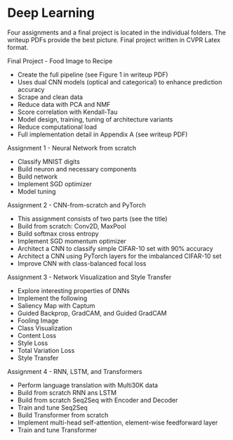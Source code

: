 # Deep Learning

Four assignments and a final project is located in the individual folders. The writeup PDFs provide the best picture. Final project written in CVPR Latex format.

Final Project - Food Image to Recipe
- Create the full pipeline (see Figure 1 in writeup PDF)
- Uses dual CNN models (optical and categorical) to enhance prediction accuracy
- Scrape and clean data
- Reduce data with PCA and NMF
- Score correlation with Kendall-Tau
- Model design, training, tuning of architecture variants
- Reduce computational load
- Full implementation detail in Appendix A (see writeup PDF)

Assignment 1 - Neural Network from scratch
- Classify MNIST digits
- Build neuron and necessary components
- Build network
- Implement SGD optimizer
- Model tuning

Assignment 2 - CNN-from-scratch and PyTorch
- This assignment consists of two parts (see the title)
- Build from scratch: Conv2D, MaxPool
- Build softmax cross entropy
- Implement SGD momentum optimizer
- Architect a CNN to classify simple CIFAR-10 set with 90% accuracy
- Architect a CNN using PyTorch layers for the imbalanced CIFAR-10 set
- Improve CNN with class-balanced focal loss

Assignment 3 - Network Visualization and Style Transfer
- Explore interesting properties of DNNs
- Implement the following
- Saliency Map with Captum
- Guided Backprop, GradCAM, and Guided GradCAM
- Fooling Image
- Class Visualization
- Content Loss
- Style Loss
- Total Variation Loss
- Style Transfer

Assignment 4 - RNN, LSTM, and Transformers
- Perform language translation with Multi30K data
- Build from scratch RNN ans LSTM
- Build from scratch Seq2Seq with Encoder and Decoder
- Train and tune Seq2Seq
- Build Transformer from scratch
- Implement multi-head self-attention, element-wise feedforward layer
- Train and tune Transformer

